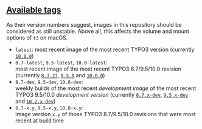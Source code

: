 ## [Available tags](https://hub.docker.com/r/undecaf/typo3-in-a-box/tags)

As their version numbers suggest, images in this repository should be 
considered as still unstable. Above all, this affects the volume and 
mount options of `t3` on macOS.

-   `latest`: most recent image of the most recent TYPO3 version 
    (currently [`10.0.0`](https://packagist.org/packages/typo3/cms#v10.0.0))
-   `8.7-latest`, `9.5-latest`, `10.0-latest`:  
    most recent image of the most recent TYPO3&nbsp;8.7/9.5/10.0
    revision (currently [`8.7.27`](https://packagist.org/packages/typo3/cms#v8.7.27),
    [`9.5.9`](https://packagist.org/packages/typo3/cms#v9.5.9) and
    [`10.0.0`](https://packagist.org/packages/typo3/cms#v10.0.0))
-   `8.7-dev`, `9.5-dev`, `10.0-dev`:  
    weekly builds of the most recent _development image_ of the most
    recent TYPO3&nbsp;9.5/10.0 _development version_ (currently
    [`8.7.x-dev`](https://packagist.org/packages/typo3/cms#dev-TYPO3_8-7),
    [`9.5.x-dev`](https://packagist.org/packages/typo3/cms#9.5.x-dev) and
    [`10.2.x-dev`](https://packagist.org/packages/typo3/cms#dev-master))
-   `8.7-x.y`, `9.5-x.y`, `10.0-x.y`:  
    image version `x.y` of those TYPO3&nbsp;8.7/9.5/10.0 revisions that were most
    recent at build time
